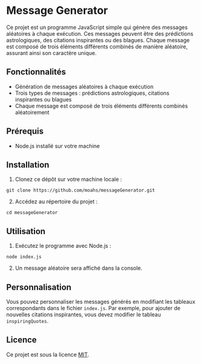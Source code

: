 # Message Generator

Ce projet est un programme JavaScript simple qui génère des messages aléatoires à chaque exécution. Ces messages peuvent être des prédictions astrologiques, des citations inspirantes ou des blagues. Chaque message est composé de trois éléments différents combinés de manière aléatoire, assurant ainsi son caractère unique.

## Fonctionnalités

- Génération de messages aléatoires à chaque exécution
- Trois types de messages : prédictions astrologiques, citations inspirantes ou blagues
- Chaque message est composé de trois éléments différents combinés aléatoirement

## Prérequis

- Node.js installé sur votre machine

## Installation

1. Clonez ce dépôt sur votre machine locale :

```
git clone https://github.com/moahs/messageGenerator.git
```

2. Accédez au répertoire du projet :

```
cd messageGenerator
```

## Utilisation

1. Exécutez le programme avec Node.js :

```
node index.js
```

2. Un message aléatoire sera affiché dans la console.

## Personnalisation

Vous pouvez personnaliser les messages générés en modifiant les tableaux correspondants dans le fichier `index.js`. Par exemple, pour ajouter de nouvelles citations inspirantes, vous devez modifier le tableau `inspiringQuotes`.

## Licence

Ce projet est sous la licence [MIT](LICENSE).
